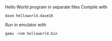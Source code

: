 Hello World program in separate files
Compile with

```
dasm helloworld.dasm16
```
Run in emulator with

```
gemu -rom helloworld.bin
```

